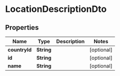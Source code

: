 
# LocationDescriptionDto

## Properties
Name | Type | Description | Notes
------------ | ------------- | ------------- | -------------
**countryId** | **String** |  |  [optional]
**id** | **String** |  |  [optional]
**name** | **String** |  |  [optional]



